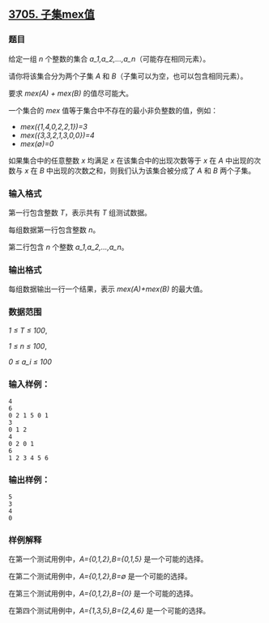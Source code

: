 ## [3705. 子集mex值](https://www.acwing.com/problem/content/3708/)

### 题目

给定一组 *n* 个整数的集合 *a_1,a_2,…,a_n*（可能存在相同元素）。

请你将该集合分为两个子集 *A* 和 *B*（子集可以为空，也可以包含相同元素）。

要求 *mex(A) + mex(B)* 的值尽可能大。

一个集合的 *mex* 值等于集合中不存在的最小非负整数的值，例如：

- *mex({1,4,0,2,2,1})=3*
- *mex({3,3,2,1,3,0,0})=4*
- *mex(∅)=0*

如果集合中的任意整数 *x* 均满足 *x* 在该集合中的出现次数等于 *x* 在 *A* 中出现的次数与 *x* 在 *B* 中出现的次数之和，则我们认为该集合被分成了 *A* 和 *B* 两个子集。

### 输入格式

第一行包含整数 *T*，表示共有 *T* 组测试数据。

每组数据第一行包含整数 *n*。

第二行包含 *n* 个整数 *a_1,a_2,…,a_n*。

### 输出格式

每组数据输出一行一个结果，表示 *mex(A)+mex(B)* 的最大值。

### 数据范围

*1 ≤ T ≤ 100*,

*1 ≤ n ≤ 100*,

*0 ≤ a_i ≤ 100*

### 输入样例：

```
4
6
0 2 1 5 0 1
3
0 1 2
4
0 2 0 1
6
1 2 3 4 5 6
```

### 输出样例：

```
5
3
4
0
```

### 样例解释

在第一个测试用例中，*A={0,1,2},B={0,1,5}* 是一个可能的选择。

在第二个测试用例中，*A={0,1,2},B=∅* 是一个可能的选择。

在第三个测试用例中，*A={0,1,2},B={0}* 是一个可能的选择。

在第四个测试用例中，*A={1,3,5},B={2,4,6}* 是一个可能的选择。
